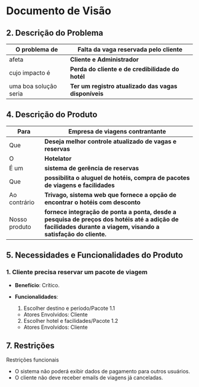 # Documento de Visão  

## 2. Descrição do Problema

O problema de|**Falta da vaga reservada pelo cliente** 
-------------|-------------------------------------
afeta|**Cliente e Administrador**  
cujo impacto é|**Perda do cliente e de credibilidade do hotél** 
uma boa solução seria|**Ter um registro atualizado das vagas disponíveis**

## 4. Descrição do Produto  

Para| **Empresa de viagens contrantante**  
----|------  
Que | **Deseja melhor controle atualizado de vagas e reservas**   
O   | **Hotelator**   
É um| **sistema de gerência de reservas**   
Que | **possibilita o aluguel de hotéis, compra de pacotes de viagens e facilidades**   
Ao contrário| **Trivago, sistema web que fornece a opção de encontrar o hotéis com desconto**   
Nosso produto| **fornece integração de ponta a ponta, desde a pesquisa de preços dos hotéis até a adição de facilidades durante a viagem, visando a satisfação do cliente.**   

## 5. Necessidades e Funcionalidades do Produto  
### 1. Cliente precisa reservar um pacote de viagem

 - **Benefício**: Crítico.

 - **Funcionalidades**:  
    1. Escolher destino e período/Pacote 1.1
      - Atores Envolvidos: Cliente
    2. Escolher hotel e facilidades/Pacote 1.2
      - Atores Envolvidos: Cliente


## 7. Restrições  
Restrições funcionais
  - O sistema não poderá exibir dados de pagamento para outros usuários.
  - O cliente não deve receber emails de viagens já canceladas.


